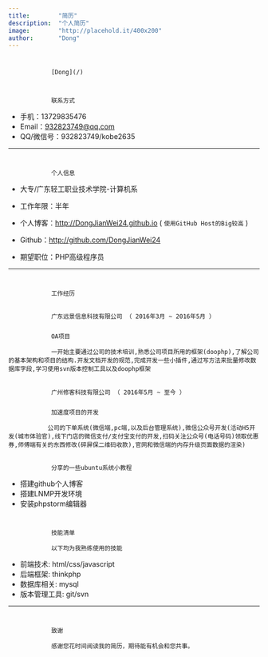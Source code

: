 ```yaml
---
title:        "简历"
description:  "个人简历"
image:        "http://placehold.it/400x200"
author:       "Dong"
---          
```


# 
                [Dong](/)

# 
                联系方式

*   手机：13729835476
*   Email：932823749@qq.com
*   QQ/微信号：932823749/kobe2635

* * *

# 
                个人信息

*   大专/广东轻工职业技术学院-计算机系
*   工作年限：半年
*   个人博客：http://DongJianWei24.github.io ( `使用GitHub Host的Big较高` )
*   Github：http://github.com/DongJianWei24

*   期望职位：PHP高级程序员

* * *

# 
                工作经历

## 
                广东远景信息科技有限公司 （ 2016年3月 ~ 2016年5月 ）

### 
                OA项目

                一开始主要通过公司的技术培训,熟悉公司项目所用的框架(doophp),了解公司的基本架构和项目的结构.开发文档开发的规范,完成开发一些小插件,通过写方法来批量修改数据库字段,学习使用svn版本控制工具以及doophp框架

## 
                广州修客科技有限公司 （ 2016年5月 ~ 至今 ）

### 
                加速度项目的开发

               公司的下单系统(微信端,pc端,以及后台管理系统),微信公众号开发(活动H5开发(城市体验官),线下门店的微信支付/支付宝支付的开发,扫码关注公众号(电话号码)领取优惠券,师傅端有关的东西修改(碎屏保二维码收款),官网和微信端的内存升级页面数据的渲染)

## 
                分享的一些ubuntu系统小教程

*   搭建github个人博客
*   搭建LNMP开发环境
*   安装phpstorm编辑器

# 
                技能清单

                以下均为我熟练使用的技能

*   前端技术: html/css/javascript
*   后端框架: thinkphp
*   数据库相关: mysql
*   版本管理工具: git/svn

* * *

# 
                致谢

                感谢您花时间阅读我的简历，期待能有机会和您共事。
            